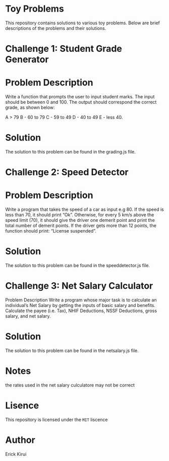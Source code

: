 # Toy Problems

This repository contains solutions to various toy problems. Below are brief descriptions of the problems and their solutions.

# Challenge 1: Student Grade Generator
# Problem Description
Write a function that prompts the user to input student marks. The input should be between 0 and 100. The output should correspond the correct grade, as shown below:

A > 79
B - 60 to 79
C - 59 to 49
D - 40 to 49
E - less 40.
# Solution
The solution to this problem can be found in the grading.js file.

# Challenge 2: Speed Detector
# Problem Description
Write a program that takes the speed of a car as input e.g 80. If the speed is less than 70, it should print “Ok”. Otherwise, for every 5 km/s above the speed limit (70), it should give the driver one demerit point and print the total number of demerit points. If the driver gets more than 12 points, the function should print: “License suspended”.

# Solution
The solution to this problem can be found in the speeddetector.js file.

# Challenge 3: Net Salary Calculator
Problem Description
Write a program whose major task is to calculate an individual’s Net Salary by getting the inputs of basic salary and benefits. Calculate the payee (i.e. Tax), NHIF Deductions, NSSF Deductions, gross salary, and net salary.

# Solution
The solution to this problem can be found in the netsalary.js file.

# Notes
the rates used in the net salary culculatore may not be correct

# Lisence 
This repository is licensed under the  `MIT` liscence 
# Author 
Erick Kirui